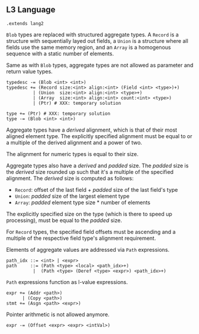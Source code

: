 ## L3 Language

```grammar
.extends lang2
```

`Blob` types are replaced with structured aggregate types. A `Record` is a
structure with sequentially layed out fields, a `Union` is a structure where
all fields use the same memory region, and an `Array` is a homogenous sequence
with a static number of elements.

Same as with `Blob` types, aggregate types are not allowed as parameter and
return value types.

```grammar
typedesc -= (Blob <int> <int>)
typedesc += (Record size:<int> align:<int> (Field <int> <type>)+)
          | (Union  size:<int> align:<int> <type>+)
          | (Array  size:<int> align:<int> count:<int> <type>)
          | (Ptr) # XXX: temporary solution

type += (Ptr) # XXX: temporary solution
type -= (Blob <int> <int>)
```

Aggregate types have a *derived* alignment, which is that of their most
aligned element type. The explicitly specified alignment must be equal to
or a multiple of the derived alignment and a power of two.

The alignment for numeric types is equal to their size.

Aggregate types also have a *derived* and *padded* size. The *padded* size
is the *derived* size rounded up such that it's a multiple of the specified
alignment. The *derived* size is computed as follows:
* `Record`: offset of the last field + *padded* size of the last field's type
* `Union`: *padded* size of the largest element type
* `Array`: *padded* element type size * number of elements

The explicitly specified size on the type (which is there to speed up
processing), must be equal to the *padded* size.

For `Record` types, the specified field offsets must be ascending and a
multiple of the respective field type's alignment requirement.


Elements of aggregate values are addressed via `Path` expressions.

```grammar
path_idx ::= <int> | <expr>
path     ::= (Path <type> <local> <path_idx>+)
          |  (Path <type> (Deref <type> <expr>) <path_idx>+)
```

`Path` expressions function as l-value expressions.

```grammar
expr += (Addr <path>)
      | (Copy <path>)
stmt += (Asgn <path> <expr>)
```

Pointer arithmetic is not allowed anymore.

```grammar
expr -= (Offset <expr> <expr> <intVal>)
```
